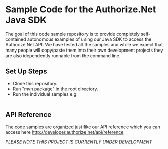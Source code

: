 # Sample Code for the Authorize.Net Java SDK
The goal of this code sample repository is to provide completely self-contained autonomous examples of using our Java SDK to access the Authorize.Net API.  We have tested all the samples and while we expect that many people will copy/paste them into their own development projects they are also idependently runnable from the command line.

## Set Up Steps
* Clone this repository.
* Run "mvn package" in the root directory.
* Run the individual samples e.g. 

````java -jar target/VisaCheckoutDecrypt-jar-with-dependencies.jar
````

## API Reference
The code samples are organized just like our API reference which you can access here http://developer.authorize.net/api/reference

*PLEASE NOTE THIS PROJECT IS CURRENTLY UNDER DEVELOPMENT*
